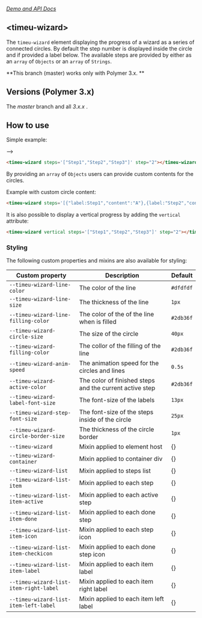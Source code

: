 _[Demo and API Docs](https://www.webcomponents.org/element/belomx/timeu-wizard)_

## &lt;timeu-wizard&gt;

The `timeu-wizard` element displaying the progress of a wizard as a series of connected circles.
By default the step number is displayed inside the circle and if provided a label below.
The available steps are provided by either as an `array` of `Objects` or an `array` of `Strings`.


**This branch (master) works only with Polymer 3.x. **

## Versions (Polymer 3.x)
The *master* branch and all *3.x.x* .

## How to use

Simple example:

-->
```html
<timeu-wizard steps='["Step1","Step2","Step3"]' step="2"></timeu-wizard>
```

By providing an `array` of `Objects` users can provide custom contents for the circles.

Example with custom circle content:
```html
<timeu-wizard steps='[{"label:Step1","content":"A"},{label:"Step2","content":"B"}]'></timeu-wizard>
```
It is also possible to display a vertical progress by adding the `vertical` attribute:
```html
<timeu-wizard vertical steps='["Step1","Step2","Step3"]' step="2"></timeu-wizard>
```
### Styling

The following custom properties and mixins are also available for styling:

Custom property | Description | Default
----------------|-------------|----------
`--timeu-wizard-line-color` | The color of the line  | `#dfdfdf`
`--timeu-wizard-line-size` | The thickness of the line | `1px`
`--timeu-wizard-line-filling-color` | The color of the of the line when is filled | `#2db36f`
`--timeu-wizard-circle-size` | The size of the circle | `40px`
`--timeu-wizard-filling-color` | The collor of the filling of the line | `#2db36f`
`--timeu-wizard-anim-speed` | The animation speed for the circles and lines | `0.5s`
`--timeu-wizard-active-color` | The color of finished steps and the current active step | `#2db36f`
`--timeu-wizard-label-font-size` | The font-size of the labels | `13px`
`--timeu-wizard-step-font-size` | The font-size of the steps inside of the circle | `25px`
`--timeu-wizard-circle-border-size` | The thickness of the circle border | `1px`
`--timeu-wizard` | Mixin applied to element host | {}
`--timeu-wizard-container` | Mixin applied to container div | {}
`--timeu-wizard-list` | Mixin applied to steps list | {}
`--timeu-wizard-list-item` | Mixin applied to each step | {}
`--timeu-wizard-list-item-active` | Mixin applied to each active step | {}
`--timeu-wizard-list-item-done` | Mixin applied to each done step | {}
`--timeu-wizard-list-item-icon` | Mixin applied to each step icon | {}
`--timeu-wizard-list-item-checkicon` | Mixin applied to each done step icon | {}
`--timeu-wizard-list-item-label` | Mixin applied to each item label | {}
`--timeu-wizard-list-item-right-label` | Mixin applied to each item right label | {}
`--timeu-wizard-list-item-left-label` | Mixin applied to each item left label | {}

